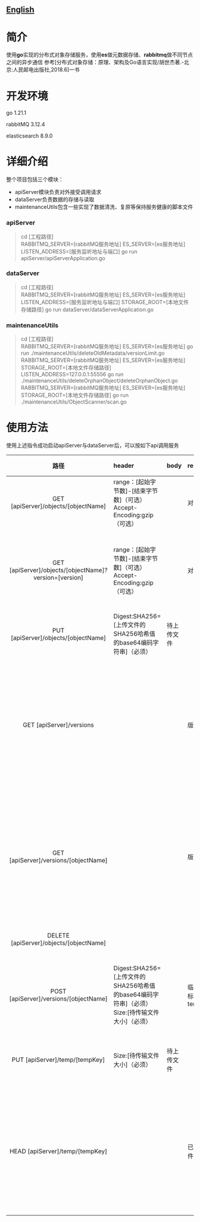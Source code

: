 ## [English](./README_en.md)
# 简介
使用<b>go</b>实现的分布式对象存储服务，使用<b>es</b>做元数据存储、<b>rabbitmq</b>做不同节点之间的异步通信
参考[分布式对象存储：原理、架构及Go语言实现/胡世杰著.-北京:人民邮电出版社,2018.6]一书
# 开发环境
go 1.21.1

rabbitMQ 3.12.4

elasticsearch 8.9.0
# 详细介绍
整个项目包括三个模块：
* apiServer模块负责对外接受调用请求
* dataServer负责数据的存储与读取
* maintenanceUtils包含一些实现了数据清洗、复原等保持服务健康的脚本文件
### apiServer
>cd [工程路径]<BR>
RABBITMQ_SERVER=[rabbitMQ服务地址] ES_SERVER=[es服务地址] LISTEN_ADDRESS=[服务监听地址与端口] go run apiServer/apiServerApplication.go
>
### dataServer
>cd [工程路径]<BR>
RABBITMQ_SERVER=[rabbitMQ服务地址] ES_SERVER=[es服务地址] LISTEN_ADDRESS=[服务监听地址与端口] STORAGE_ROOT=[本地文件存储路径] go run dataServer/dataServerApplication.go
>
### maintenanceUtils
>cd [工程路径]<BR>
RABBITMQ_SERVER=[rabbitMQ服务地址] ES_SERVER=[es服务地址] go run ./maintenanceUtils/deleteOldMetadata/versionLimit.go <BR>
RABBITMQ_SERVER=[rabbitMQ服务地址] ES_SERVER=[es服务地址] STORAGE_ROOT=[本地文件存储路径] LISTEN_ADDRESS=127.0.0.1:55556 go run ./maintenanceUtils/deleteOrphanObject/deleteOrphanObject.go <BR>
RABBITMQ_SERVER=[rabbitMQ服务地址] ES_SERVER=[es服务地址] STORAGE_ROOT=[本地文件存储路径] go run ./maintenanceUtils/ObjectScanner/scan.go
>
# 使用方法
使用上述指令成功启动apiServer与dataServer后，可以按如下api调用服务

|                           路径                           | header                                                                | body  | reply         | 功能              |
|:------------------------------------------------------:|:----------------------------------------------------------------------|:------|:--------------|:----------------|
|          GET [apiServer]/objects/[objectName]          | range：[起始字节数]-[结束字节数]（可选）<br/>Accept-Encoding:gzip（可选）                |       | 对象            | 下载对象            |
| GET [apiServer]/objects/[objectName]?version=[version] | range：[起始字节数]-[结束字节数]（可选）<br/>Accept-Encoding:gzip（可选）                |       | 对象            | 下载指定版本的对象       |
|          PUT [apiServer]/objects/[objectName]          | Digest:SHA256=[上传文件的SHA256哈希值的base64编码字符串]（必须）                        | 待上传文件 |               | 上传对象            |
|                GET [apiServer]/versions                |                                                                       |       | 版本信息          | 获取全部已存储对象的有效版本号 |
|         GET [apiServer]/versions/[objectName]          |                                                                       |       | 版本信息          | 获取指定名称对象的有效版本号  |
|        DELETE [apiServer]/objects/[objectName]         |                                                                       |       |               | 删除对象            |
|         POST [apiServer]/versions/[objectName]         | Digest:SHA256=[上传文件的SHA256哈希值的base64编码字符串]（必须）<br/>Size:[待传输文件大小]（必须） |       | 临时对象标识tempKey | 请求断续上传对象        |
|             PUT [apiServer]/temp/[tempKey]             | Size:[待传输文件大小]（必须）                                                    | 待上传文件 |               | 断续上传文件          |
|            HEAD [apiServer]/temp/[tempKey]             |                                                                       |       | 已上传文件大小       | 检查断续上传文件已上传的大小  |